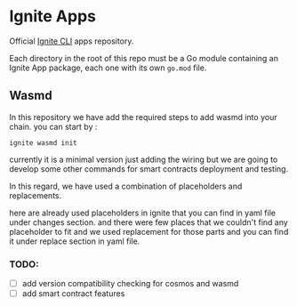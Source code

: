 # Ignite Apps

Official [Ignite CLI](https://ignite.com/cli) apps repository.

Each directory in the root of this repo must be a Go module containing
an Ignite App package, each one with its own `go.mod` file.


## Wasmd
In this repository we have add the required steps to add wasmd into your chain.
you can start by : 

``
    ignite wasmd init
``

currently it is a minimal version just adding the wiring but we are going to develop some other commands for smart contracts deployment and testing. 

In this regard, we have used a combination of placeholders and replacements.

here are already used placeholders in ignite that you can find in yaml file under changes section. and there were few places that we couldn't find any placeholder to fit and we used replacement for those parts and you can find it under replace section in yaml file.

### TODO:
- [ ] add version compatibility checking for cosmos and wasmd
- [ ] add smart contract features
